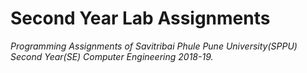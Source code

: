 # **Second Year Lab Assignments**
 _Programming Assignments of Savitribai Phule Pune University(SPPU) Second Year(SE) Computer Engineering 2018-19._

